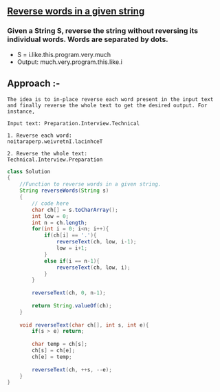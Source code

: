 ## [Reverse words in a given string](https://practice.geeksforgeeks.org/problems/reverse-words-in-a-given-string5459/1)
### Given a String S, reverse the string without reversing its individual words. Words are separated by dots.
- S = i.like.this.program.very.much
- Output: much.very.program.this.like.i

## Approach :-
```
The idea is to in-place reverse each word present in the input text and finally reverse the whole text to get the desired output. For instance,

Input text: Preparation.Interview.Technical
 
1. Reverse each word:
noitaraperp.weivretnI.lacinhceT
 
2. Reverse the whole text:
Technical.Interview.Preparation
```

```java
class Solution 
{
    //Function to reverse words in a given string.
    String reverseWords(String s)
    {
        // code here 
        char ch[] = s.toCharArray();
        int low = 0;
        int n = ch.length;
        for(int i = 0; i<n; i++){
            if(ch[i] == '.'){
                reverseText(ch, low, i-1);
                low = i+1;
            }
            else if(i == n-1){
                reverseText(ch, low, i);
            }
        }
        
        reverseText(ch, 0, n-1);
        
        return String.valueOf(ch);
    }
    
    void reverseText(char ch[], int s, int e){
        if(s > e) return;
        
        char temp = ch[s];
        ch[s] = ch[e];
        ch[e] = temp;
        
        reverseText(ch, ++s, --e);
    }
}
```
